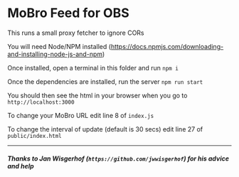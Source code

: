 # MoBro Feed for OBS

This runs a small proxy fetcher to ignore CORs

You will need Node/NPM installed (https://docs.npmjs.com/downloading-and-installing-node-js-and-npm)

Once installed, open a terminal in this folder and run `npm i`

Once the dependencies are installed, run the server `npm run start`

You should then see the html in your browser when you go to `http://localhost:3000`

To change your MoBro URL edit line 8 of `index.js`

To change the interval of update (default is 30 secs) edit line 27 of `public/index.html`

---

##### Thanks to Jan Wisgerhof (`https://github.com/jwwisgerhof`) for his advice and help